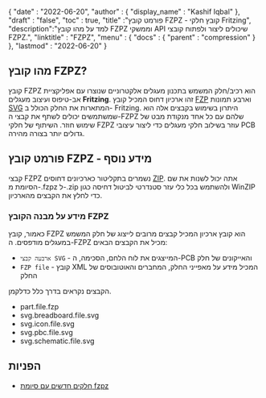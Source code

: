 {
  "date" : "2022-06-20",
  "author" : {
    "display_name" : "Kashif Iqbal"
},
  "draft" : "false",
  "toc" : true,
  "title" :"פורמט קובץ FZPZ - קובץ חלקי Fritzing",
  "description":"למד על מהו קובץ FZPZ וממשקי API שיכולים ליצור ולפתוח קובצי FZPZ.",
  "linktitle" : "FZPZ",
  "menu" : {
    "docs" : {
      "parent" : "compression"
}
},
  "lastmod" : "2022-06-20"
}

## מהו קובץ FZPZ?

קובץ FZPZ הוא רכיב/חלק המשמש בתכנון מעגלים אלקטרוניים שנוצרו עם אפליקציית אב-טיפוס ועיצוב מעגלים **Fritzing**. זהו ארכיון דחוס המכיל קובץ [FZP](/he/cad/fzp/) וארבע תמונות [SVG](/he/page-description-language/svg/) המתארות את החלק הכולל ב- Fritzing. היתרון בשימוש בקבצים אלה הוא שמשתמשים יכולים לשתף את קבצי ה-FZPZ שלהם עם כל אחד מנקודת מבט של שימוש חוזר. השיתוף של חלקי FZPZ עוזר בשילוב חלקי מעגלים כדי ליצור עיצובי PCB גדולים יותר בצורה מהירה.

## פורמט קובץ FZPZ - מידע נוסף

קבצי FZPZ נשמרים בתקליטור כארכיונים דחוסים [ZIP](/he/compression/zip/). אתה יכול לשנות את שם הסיומת מ-.fzpz ל-.zip ולהשתמש בכל כלי עזר סטנדרטי לביטול דחיסה כגון WinZIP כדי לחלץ את הקבצים מהארכיון.

### מידע על מבנה הקובץ FZPZ

כאמור, קובץ FZPZ הוא קובץ ארכיון המכיל קבצים מרובים לייצוג של חלק המשמש במעגלים מודפסים. ה-FZPZ מכיל את הקבצים הבאים:

* `ארבעה קבצי SVG` - המייצגים את לוח הלחם, הסכימה, ה-PCB והאייקונים של חלק
* `FZP file` - קובץ XML המכיל מידע על מאפייני החלק, המחברים והאוטובוסים של החלק

הקבצים נקראים בדרך כלל כדלקמן.

* part.file.fzp
* svg.breadboard.file.svg
* svg.icon.file.svg
* svg.pbc.file.svg
* svg.schematic.file.svg

## הפניות ##

* [חלקים חדשים עם סיומת fzpz](https://forum.fritzing.org/t/new-parts-with-fzpz-extension/8007/2)


